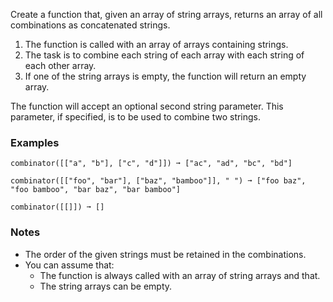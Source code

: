 Create a function that, given an array of string arrays, returns an array of all combinations as concatenated strings.

1.  The function is called with an array of arrays containing strings.
2.  The task is to combine each string of each array with each string of each other array.
3.  If one of the string arrays is empty, the function will return an empty array.

The function will accept an optional second string parameter. This parameter, if specified, is to be used to combine two strings.


### Examples ###
    combinator([["a", "b"], ["c", "d"]]) ➞ ["ac", "ad", "bc", "bd"]

    combinator([["foo", "bar"], ["baz", "bamboo"]], " ") ➞ ["foo baz", "foo bamboo", "bar baz", "bar bamboo"]

    combinator([[]]) ➞ []


### Notes ###
*   The order of the given strings must be retained in the combinations.
*   You can assume that:
    *   The function is always called with an array of string arrays and that.
    *   The string arrays can be empty.